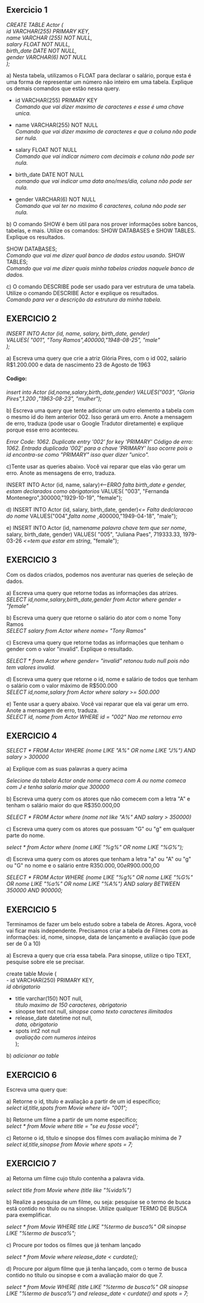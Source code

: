 ## Exercicio 1 


*CREATE TABLE Actor ( <br/>
    id VARCHAR(255) PRIMARY KEY, <br/>
    name VARCHAR (255) NOT NULL, <br/>
    salary FLOAT NOT NULL, <br/>
    birth_date DATE NOT NULL, <br/>
    gender VARCHAR(6) NOT NULL <br/>
);*

a) Nesta tabela, utilizamos o FLOAT para declarar o salário, porque esta é uma forma de representar um número não inteiro em uma tabela. Explique os demais comandos que estão nessa query.

-  id VARCHAR(255) PRIMARY KEY <br/>
*Comando que vai dizer maximo de caracteres e esse é uma chave unica.*

- name VARCHAR(255) NOT NULL <br/>
*Comando que vai dizer maximo de caracteres e que a coluna não pode ser nula.*

- salary FLOAT NOT NULL <br/>
*Comando que vai indicar número com decimais e coluna não pode ser nula.*

- birth_date DATE NOT NULL <br/>
*comando que vai indicar uma data ano/mes/dia, coluna não pode ser nula.*

- gender VARCHAR(6) NOT NULL <br/>
*Comando que vai ter no maximo 6 caracteres, coluna não pode ser nula.*


b) O comando SHOW é bem útil para nos prover informações sobre bancos, tabelas, e mais. Utilize os comandos: SHOW DATABASES e SHOW TABLES. Explique os resultados.

SHOW DATABASES; <br/>
*Comando que vai me dizer qual banco de dados estou usando.*
SHOW TABLES; <br/>
*Comando que vai me dizer quais minha tabelas criadas naquele banco de dados.*

c) O comando DESCRIBE pode ser usado para ver estrutura de uma tabela. Utilize o comando  DESCRIBE Actor e explique os resultados. <br/>
*Comando para ver a descrição da estrutura da minha tabela.*


## EXERCICIO 2

*INSERT INTO Actor (id, name, salary, birth_date, gender) <br/>
VALUES(
  "001", "Tony Ramos",400000,"1948-08-25", "male" <br/>
);*

a) Escreva uma query que crie a atriz Glória Pires, com o id 002, salário R$1.200.000 e data de nascimento 23 de Agosto de 1963 <br/>
<h4>Codigo:</h4>

*insert into Actor (id,nome,salary,birth_date,gender) VALUES("003", "Gloria Pires",1.200 ,"1963-08-23", "mulher");*

b) Escreva uma query que tente adicionar um outro elemento a tabela com o mesmo id do item anterior 002. Isso gerará um erro. Anote a mensagem de erro, traduza (pode usar o Google Tradutor diretamente) e explique porque esse erro aconteceu. <br/>

*Error Code: 1062. Duplicate entry '002' for key 'PRIMARY'*
*Código de erro: 1062. Entrada duplicada '002' para a chave 'PRIMARY'*
*Isso ocorre pois o id encontra-se como "PRIMARY" isso quer dizer "unico".*

c)Tente usar as queries abaixo. Você vai reparar que elas vão gerar um erro. Anote as mensagens de erro, traduza.

INSERT INTO Actor (id, name, salary)*<--ERRO falta birth_date e gender, estam declarados como obrigatorios*
VALUES(
  "003", "Fernanda Montenegro",300000,"1929-10-19", "female");

d) INSERT INTO Actor (id, salary, birth_date, gender)*<= Falta dedclaracao do nome*
VALUES("004",*falta nome* ,400000,"1949-04-18", "male");

e) INSERT INTO Actor (id, name*name palavra chave tem que ser nome*, salary, birth_date, gender)
VALUES( "005",  "Juliana Paes", 719333.33, 1979-03-26 *<=tem  que estar em string*,  "female");

## EXERCICIO 3
Com os dados criados, podemos nos aventurar nas queries de seleção de dados.

a) Escreva uma query que retorne todas as informações das atrizes. <br/>
*SELECT id,nome,salary,birth_date,gender from Actor where gender = "female"*

b) Escreva uma query que retorne o salário do ator com o nome Tony Ramos <br/>
*SELECT salary from Actor where nome= "Tony Ramos"*

c) Escreva uma query que retorne todas as informações que tenham o gender com o valor "invalid". Explique o resultado. <br/>

*SELECT * from Actor where gender= "invalid"*
*retonou tudo null pois não tem valores invalid.*

d) Escreva uma query que retorne o id, nome e salário de todos que tenham o salário com o valor máximo de R$500.000 <br/>
*SELECT id,nome,salary from Actor where salary >= 500.000*

e) Tente usar a query abaixo. Você vai reparar que ela vai gerar um erro. Anote a mensagem de erro, traduza. <br/>
*SELECT id, nome from Actor WHERE id = "002"*
*Nao me retornou erro*

## EXERCICIO 4 

*SELECT * FROM Actor
WHERE (nome LIKE "A%" OR nome LIKE "J%") AND salary > 300000*

a) Explique com as suas palavras a query acima <br/>

*Selecione da tabela Actor onde nome comeca com A ou nome comeca com J e tenha salario maior que 300000*

b) Escreva uma query com os atores que não comecem com a letra "A" e tenham o salário maior do que R$350.000,00 <br/>

*SELECT * FROM Actor where (nome not like "A%" AND salary > 350000)*

c) Escreva uma query com os atores que possuam "G" ou "g" em qualquer parte do nome. <br/> 

*select * from Actor where (nome LIKE "%g%" OR nome LIKE "%G%");*

d) Escreva uma query com os atores que tenham a letra "a" ou "A" ou "g" ou "G" no nome e o salário entre R$350.000,00 e R$900.000,00 <br/>

*SELECT * FROM Actor WHERE (nome LIKE "%g%" OR nome LIKE "%G%" OR nome LIKE "%a%" OR nome LIKE "%A%") AND salary BETWEEN 350000 AND 900000;*

## EXERCICIO 5

Terminamos de fazer um belo estudo sobre a tabela de Atores. Agora, você vai ficar mais independente. Precisamos criar a tabela de Filmes com as informações: id, nome, sinopse, data de lançamento e avaliação (que pode ser de 0 a 10) <br/>

a) Escreva a query que cria essa tabela. Para sinopse, utilize o tipo TEXT, pesquise sobre ele se precisar.

create table Movie ( <br/>
	- id VARCHAR(250) PRIMARY KEY,  <br/>
    *id obrigatorio*<br/>
   - title varchar(150) NOT null,  <br/>
   *titulo maximo de 150 caracteres, obrigatorio* <br/>
   - sinopse text not null, *sinopse como texto caracteres ilimitados*  <br/>
  -  release_date datetime not null,  <br/>
  *data, obrigatorio*  <br/>
   - spots int2 not null  <br/> 
   *avaliação com numeros inteiros*  <br/>
);

b) *adicionar ao table*

## EXERCICIO 6

Escreva uma query que:

a) Retorne o id, título e avaliação a partir de um id específico;  <br/>
*select id,title,spots from Movie where id= "001";*

b) Retorne um filme a partir de um nome específico;  <br/>
*select * from Movie where title = "se eu fosse você";*

c) Retorne o id, título e sinopse dos filmes com avaliação mínima de 7 <br/>
*select id,title,sinopse from Movie where spots = 7;*


## EXERCICIO 7

a) Retorna um filme cujo título contenha a palavra vida. <br/>

*select title from Movie where (title like "%vida%")*

b) Realize a pesquisa de um filme, ou seja: pesquise se o termo de busca está contido no título ou na sinopse. Utilize qualquer TERMO DE BUSCA para exemplificar. <br/>

*select * from Movie WHERE title LIKE "%termo de busca%" OR sinopse LIKE "%termo de busca%";*

c) Procure por todos os filmes que já tenham lançado <br/>

*select * from Movie where release_date < curdate();*

d) Procure por algum filme que já tenha lançado, com o termo de busca contido no título ou sinopse e com a avaliação maior do que 7.  <br/>

*select * from Movie WHERE (title LIKE "%termo de busca%" OR sinopse LIKE "%termo de busca%") and release_date < curdate() and spots = 7;*